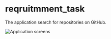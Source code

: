 # reqruitmment_task

The application search for repositories on GitHub.


<img src="https://github.com/summus2020/reqruitmment_task/images/screens.png" alt="Application screens" title="Application screens">